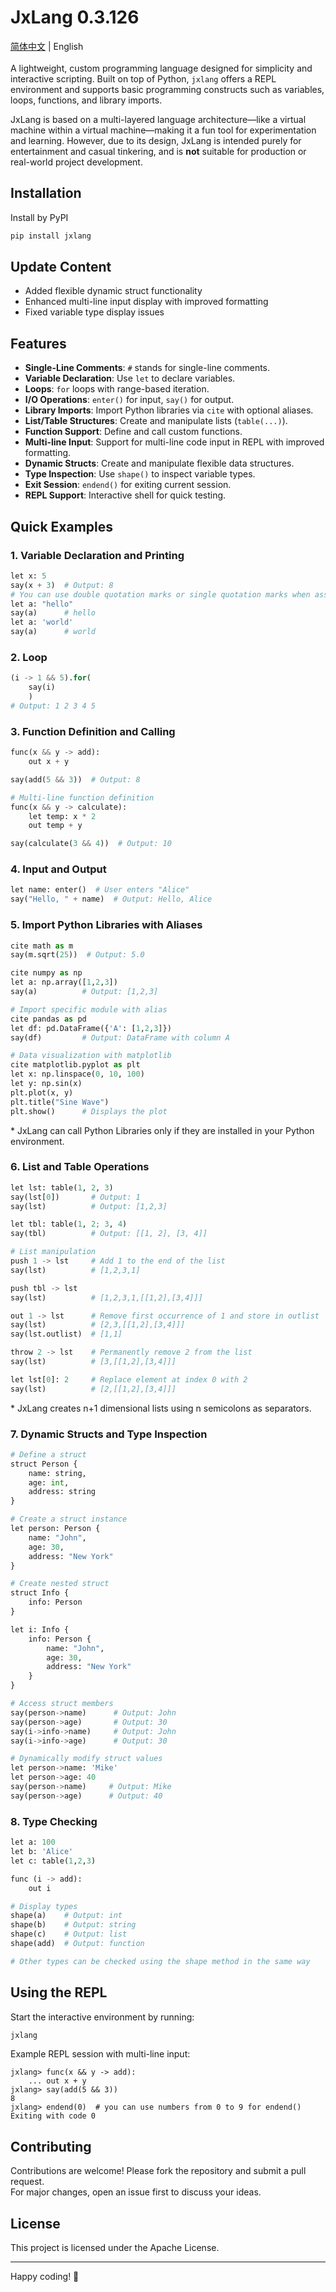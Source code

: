 # JxLang 0.3.126
<a href="README.md">简体中文</a> | English<br><br>
A lightweight, custom programming language designed for simplicity and interactive scripting. Built on top of Python, `jxlang` offers a REPL environment and supports basic programming constructs such as variables, loops, functions, and library imports. 

JxLang is based on a multi-layered language architecture—like a virtual machine within a virtual machine—making it a fun tool for experimentation and learning. However, due to its design, JxLang is intended purely for entertainment and casual tinkering, and is **not** suitable for production or real-world project development.

## Installation

Install by PyPI
```bash
pip install jxlang
```

## Update Content
<ul>
<li>Added flexible dynamic struct functionality</li>
<li>Enhanced multi-line input display with improved formatting</li>
<li>Fixed variable type display issues</li>
</ul>

## Features

- **Single-Line Comments**: `#` stands for single-line comments.
- **Variable Declaration**: Use `let` to declare variables.
- **Loops**: `for` loops with range-based iteration.
- **I/O Operations**: `enter()` for input, `say()` for output.
- **Library Imports**: Import Python libraries via `cite` with optional aliases.
- **List/Table Structures**: Create and manipulate lists (`table(...)`).
- **Function Support**: Define and call custom functions.
- **Multi-line Input**: Support for multi-line code input in REPL with improved formatting.
- **Dynamic Structs**: Create and manipulate flexible data structures.
- **Type Inspection**: Use `shape()` to inspect variable types.
- **Exit Session**: `endend()` for exiting current session.
- **REPL Support**: Interactive shell for quick testing.

## Quick Examples

### 1. Variable Declaration and Printing
```python
let x: 5
say(x + 3)  # Output: 8
# You can use double quotation marks or single quotation marks when assigning strings to variable names
let a: "hello"
say(a)      # hello
let a: 'world'
say(a)      # world
```

### 2. Loop
```python
(i -> 1 && 5).for(
    say(i)
    )
# Output: 1 2 3 4 5
```

### 3. Function Definition and Calling
```python
func(x && y -> add):
    out x + y

say(add(5 && 3))  # Output: 8

# Multi-line function definition
func(x && y -> calculate):
    let temp: x * 2
    out temp + y

say(calculate(3 && 4))  # Output: 10
```

### 4. Input and Output
```python
let name: enter()  # User enters "Alice"
say("Hello, " + name)  # Output: Hello, Alice
```

### 5. Import Python Libraries with Aliases
```python
cite math as m
say(m.sqrt(25))  # Output: 5.0

cite numpy as np
let a: np.array([1,2,3])
say(a)          # Output: [1,2,3]

# Import specific module with alias
cite pandas as pd
let df: pd.DataFrame({'A': [1,2,3]})
say(df)         # Output: DataFrame with column A

# Data visualization with matplotlib
cite matplotlib.pyplot as plt
let x: np.linspace(0, 10, 100)
let y: np.sin(x)
plt.plot(x, y)
plt.title("Sine Wave")
plt.show()      # Displays the plot
```
<p>* JxLang can call Python Libraries only if they are installed in your Python environment.</p>

### 6. List and Table Operations
```python
let lst: table(1, 2, 3)
say(lst[0])       # Output: 1
say(lst)          # Output: [1,2,3]

let tbl: table(1, 2; 3, 4)
say(tbl)          # Output: [[1, 2], [3, 4]]

# List manipulation
push 1 -> lst     # Add 1 to the end of the list
say(lst)          # [1,2,3,1]

push tbl -> lst
say(lst)          # [1,2,3,1,[[1,2],[3,4]]]

out 1 -> lst      # Remove first occurrence of 1 and store in outlist
say(lst)          # [2,3,[[1,2],[3,4]]]
say(lst.outlist)  # [1,1]

throw 2 -> lst    # Permanently remove 2 from the list
say(lst)          # [3,[[1,2],[3,4]]]

let lst[0]: 2     # Replace element at index 0 with 2
say(lst)          # [2,[[1,2],[3,4]]]
```
<p>* JxLang creates n+1 dimensional lists using n semicolons as separators.</p>

### 7. Dynamic Structs and Type Inspection
```python
# Define a struct
struct Person {
    name: string,
    age: int,
    address: string
}

# Create a struct instance
let person: Person {
    name: "John",
    age: 30,
    address: "New York"
}

# Create nested struct
struct Info {
    info: Person
}

let i: Info {
    info: Person {
        name: "John",
        age: 30,
        address: "New York"
    }
}

# Access struct members
say(person->name)      # Output: John
say(person->age)       # Output: 30
say(i->info->name)     # Output: John
say(i->info->age)      # Output: 30

# Dynamically modify struct values
let person->name: 'Mike'
let person->age: 40
say(person->name)     # Output: Mike
say(person->age)      # Output: 40
```

### 8. Type Checking
```python
let a: 100
let b: 'Alice'
let c: table(1,2,3)

func (i -> add):
    out i

# Display types
shape(a)    # Output: int
shape(b)    # Output: string
shape(c)    # Output: list
shape(add)  # Output: function

# Other types can be checked using the shape method in the same way
```

## Using the REPL

Start the interactive environment by running:
```bash
jxlang
```

Example REPL session with multi-line input:
```
jxlang> func(x && y -> add):
    ... out x + y
jxlang> say(add(5 && 3))
8
jxlang> endend(0)  # you can use numbers from 0 to 9 for endend()
Exiting with code 0
```

## Contributing

Contributions are welcome! Please fork the repository and submit a pull request.  
For major changes, open an issue first to discuss your ideas.

## License

This project is licensed under the Apache License.

---

Happy coding! 🚀
